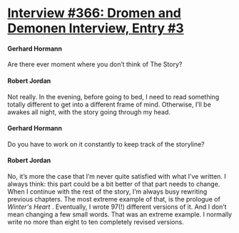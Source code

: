 # [Interview #366: Dromen and Demonen Interview, Entry #3](https://www.theoryland.com/intvmain.php?i=366#3)

#### Gerhard Hormann

Are there ever moment where you don’t think of The Story?

#### Robert Jordan

Not really. In the evening, before going to bed, I need to read something totally different to get into a different frame of mind. Otherwise, I’ll be awakes all night, with the story going through my head.

#### Gerhard Hormann

Do you have to work on it constantly to keep track of the storyline?

#### Robert Jordan

No, it’s more the case that I’m never quite satisfied with what I’ve written. I always think: this part could be a bit better of that part needs to change. When I continue with the rest of the story, I’m always busy rewriting previous chapters. The most extreme example of that, is the prologue of
*Winter's Heart*
. Eventually, I wrote 97(!) different versions of it. And I don’t mean changing a few small words. That was an extreme example. I normally write no more than eight to ten completely revised versions.

